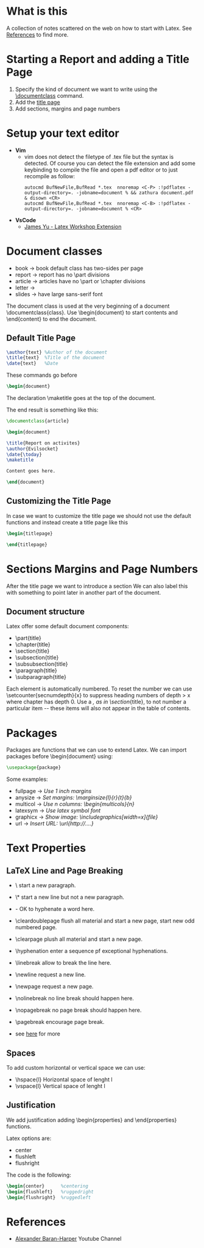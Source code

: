 # What is this
A collection of notes scattered on the web on how to start with Latex.
See [References](#references) to find more.

# Starting a Report and adding a Title Page
1. Specify the kind of document we want to write using the [\documentclass](#document-classes) command.
1. Add the [title page](#default-title-page)
1. Add sections, margins and page numbers

# Setup your text editor
* **Vim**
    * vim does not detect the filetype of .tex file but the syntax
      is detected. Of course you can detect the file extension and add some keybinding
      to compile the file and open a pdf editor or to just recompile as follow:
      ```Vimscript
      autocmd BufNewFile,BufRead *.tex  nnoremap <C-P> :!pdflatex -output-directory=. -jobname=document % && zathura document.pdf & disown <CR>
      autocmd BufNewFile,BufRead *.tex  nnoremap <C-B> :!pdflatex -output-directory=. -jobname=document % <CR>
      ```
* **VsCode**
    * [James Yu - Latex Workshop Extension](https://github.com/James-Yu/LaTeX-Workshop)

# Document classes
* book -> book default class has two-sides per page
* report -> report has no \part divisions
* article -> articles have no \part or \chapter divisions
* letter -> 
* slides -> have large sans-serif font

The document class is used at the very beginning of a document \documentclass{class}.
Use \begin{document} to start contents and \end{content} to end the document.

## Default Title Page

```Latex
\author{text} %Author of the document
\title{text}  %Title of the document
\date{text}   %Date
```

These commands go before 
```Latex
\begin{document} 
```
The declaration \maketitle goes at the top of the document.

The end result is something like this:

```Latex
\documentclass{article}

\begin{document}

\title{Report on activites}
\author{Evilsocket}
\date{\today}
\maketitle

Content goes here.

\end{document}

```

## Customizing the Title Page
In case we want to customize the title page we should not use the default functions and instead create a title page like this

```Latex
\begin{titlepage}

\end{titlepage}
```

# Sections Margins and Page Numbers
After the title page we want to introduce a section
We can also label this with something to point later
in another part of the document.

## Document structure
Latex offer some default document components:
* \part{title}
* \chapter{title}
* \section{title}
* \subsection{title}
* \subsubsection{title}
* \paragraph{title}
* \subparagraph{title}

Each element is automatically numbered. To reset the number we can use
\setcounter{secnumdepth}{x} to suppress heading numbers of depth > x
where chapter has depth 0. Use a *, as in \section*{title}, to not number a particular item -- these items will
also not appear in the table of contents.

# Packages
Packages are functions that we can use to extend Latex.
We can import packages before \begin{document} using:

```Latex
\usepackage{package}
```
Some examples:
* fullpage  ->  _Use 1 inch margins_
* anysize   ->  _Set margins: \marginsize{l}{r}{t}{b}_
* multicol  ->  _Use n columns: \begin{multicols}{n}_
* latexsym  ->  _Use latex symbol font_
* graphicx  ->  _Show image: \includegraphics[width=x]{file}_
* url       ->  _Insert URL: \url{http://....}_

# Text Properties

## LaTeX Line and Page Breaking

* \\ start a new paragraph.
* \\* start a new line but not a new paragraph.
* \- OK to hyphenate a word here.
* \cleardoublepage flush all material and start a new page, start new odd numbered page.
* \clearpage plush all material and start a new page.
* \hyphenation enter a sequence pf exceptional hyphenations.
* \linebreak allow to break the line here.
* \newline request a new line.
* \newpage request a new page.
* \nolinebreak no line break should happen here.
* \nopagebreak no page break should happen here.
* \pagebreak encourage page break. 

* see [here](http://www.personal.ceu.hu/tex/breaking.htm) for more

## Spaces
To add custom horizontal or vertical space we can use:
* \hspace{l}     Horizontal space of lenght l 
* \vspace{l}     Vertical space of lenght l 

## Justification
We add justification adding \begin{properties} and \end{properties} functions.

Latex options are:
* center
* flushleft
* flushright

The code is the following:

```Latex
\begin{center}      %centering
\begin{flushleft}   %ruggedright
\begin{flushright}  %ruggedleft
```

# References
* [Alexander Baran-Harper](https://www.youtube.com/channel/UC_aQTJgfrnCb8coPbZ5cgJw) Youtube Channel

